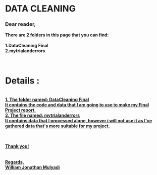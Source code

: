 <b><h1>DATA CLEANING</h1></b>
<h3><b>Dear reader,</h3>

There are <u>2 folders</u> in this page that you can find:<br><br>
1.DataCleaning Final<br>
2.mytrialanderrors<br>

<br>

<h1>Details :</h1><br>
<u>1. The folder named: DataCleaning Final <br><u> 
It contains the code and data that I am going to use to make my Final Project report.<br>
<u>2. The file named: mytrialanderrors <br></u> 
It contains data that I processed alone, however i will not use it as I've gathered data that's more suitable for my project.

<br>

  
<br><br>
Thank you!<br>
<br><br>
Regards,<br>
William Jonathan Mulyadi


